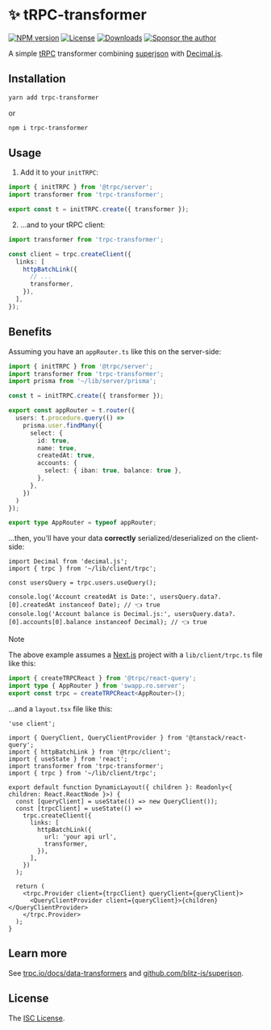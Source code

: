 # ✨ tRPC-transformer

[![NPM version][npm-image]][npm-url]
[![License][license-image]][license-url]
[![Downloads][downloads-image]][downloads-url]
[![Sponsor the author][sponsor-image]][sponsor-url]

A simple [tRPC](https://trpc.io) transformer combining [superjson](https://github.com/blitz-js/superjson) with [Decimal.js](https://mikemcl.github.io/decimal.js/).

## Installation

```bash
yarn add trpc-transformer
```

or

```bash
npm i trpc-transformer
```

## Usage

1. Add it to your `initTRPC`:

```ts
import { initTRPC } from '@trpc/server';
import transformer from 'trpc-transformer';

export const t = initTRPC.create({ transformer });
```

2. ...and to your tRPC client:

```ts
import transformer from 'trpc-transformer';

const client = trpc.createClient({
  links: [
    httpBatchLink({
      // ...
      transformer,
    }),
  ],
});
```

## Benefits

Assuming you have an `appRouter.ts` like this on the server-side:

```ts
import { initTRPC } from '@trpc/server';
import transformer from 'trpc-transformer';
import prisma from '~/lib/server/prisma';

const t = initTRPC.create({ transformer });

export const appRouter = t.router({
  users: t.procedure.query(() =>
    prisma.user.findMany({
      select: {
        id: true,
        name: true,
        createdAt: true,
        accounts: {
          select: { iban: true, balance: true },
        },
      },
    })
  )
});

export type AppRouter = typeof appRouter;
```

...then, you'll have your data **correctly** serialized/deserialized on the client-side:

```tsx
import Decimal from 'decimal.js';
import { trpc } from '~/lib/client/trpc';

const usersQuery = trpc.users.useQuery();

console.log('Account createdAt is Date:', usersQuery.data?.[0].createdAt instanceof Date); // 👈 true
console.log('Account balance is Decimal.js:', usersQuery.data?.[0].accounts[0].balance instanceof Decimal); // 👈 true
```

> [!NOTE]
> The above example assumes a [Next.js](https://nextjs.org) project with a `lib/client/trpc.ts` file like this:

```ts
import { createTRPCReact } from '@trpc/react-query';
import type { AppRouter } from 'swapp.ro.server';
export const trpc = createTRPCReact<AppRouter>();
```

...and a `layout.tsx` file like this:

```tsx
'use client';

import { QueryClient, QueryClientProvider } from '@tanstack/react-query';
import { httpBatchLink } from '@trpc/client';
import { useState } from 'react';
import transformer from 'trpc-transformer';
import { trpc } from '~/lib/client/trpc';

export default function DynamicLayout({ children }: Readonly<{ children: React.ReactNode }>) {
  const [queryClient] = useState(() => new QueryClient());
  const [trpcClient] = useState(() =>
    trpc.createClient({
      links: [
        httpBatchLink({
          url: 'your api url',
          transformer,
        }),
      ],
    })
  );

  return (
    <trpc.Provider client={trpcClient} queryClient={queryClient}>
      <QueryClientProvider client={queryClient}>{children}</QueryClientProvider>
    </trpc.Provider>
  );
}
```


## Learn more

See [trpc.io/docs/data-transformers](https://trpc.io/docs/data-transformers) and [github.com/blitz-js/superjson](https://github.com/blitz-js/superjson).

## License

The [ISC License](https://github.com/icflorescu/trpc-transformer/blob/master/LICENSE).

[npm-image]: https://img.shields.io/npm/v/trpc-transformer.svg?style=flat-square
[npm-url]: https://npmjs.org/package/trpc-transformer
[license-image]: http://img.shields.io/npm/l/trpc-transformer.svg?style=flat-square
[license-url]: LICENSE
[downloads-image]: http://img.shields.io/npm/dm/trpc-transformer.svg?style=flat-square
[downloads-url]: https://npmjs.org/package/trpc-transformer
[sponsor-image]: https://img.shields.io/badge/sponsor-violet?style=flat-square
[sponsor-url]: https://github.com/sponsors/icflorescu
